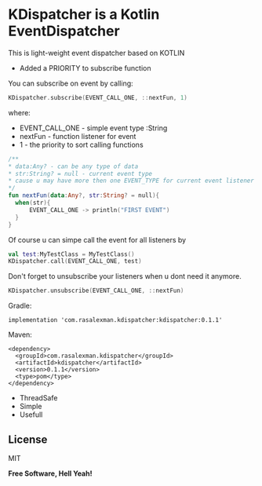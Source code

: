 # KDispatcher is a Kotlin EventDispatcher
This is light-weight event dispatcher based on KOTLIN
+ Added a PRIORITY to subscribe function

You can subscribe on event by calling:
```kotlin
KDispatcher.subscribe(EVENT_CALL_ONE, ::nextFun, 1)
```
where:
- EVENT_CALL_ONE - simple event type :String
- nextFun - function listener for event
- 1 - the priority to sort calling functions


```kotlin
/**
* data:Any? - can be any type of data
* str:String? = null - current event type
* cause u may have more then one EVENT_TYPE for current event listener
*/
fun nextFun(data:Any?, str:String? = null){
  when(str){
      EVENT_CALL_ONE -> println("FIRST EVENT")
  }
}
```
Of course u can simpe call the event for all listeners by
```kotlin
val test:MyTestClass = MyTestClass()
KDispatcher.call(EVENT_CALL_ONE, test)
```

Don't forget to unsubscribe your listeners when u dont need it anymore.
```kotlin
KDispatcher.unsubscribe(EVENT_CALL_ONE, ::nextFun)
```

Gradle: 
```
implementation 'com.rasalexman.kdispatcher:kdispatcher:0.1.1'
```

Maven:
```
<dependency>
  <groupId>com.rasalexman.kdispatcher</groupId>
  <artifactId>kdispatcher</artifactId>
  <version>0.1.1</version>
  <type>pom</type>
</dependency>
```

- ThreadSafe
- Simple
- Usefull

License
----

MIT


**Free Software, Hell Yeah!**
